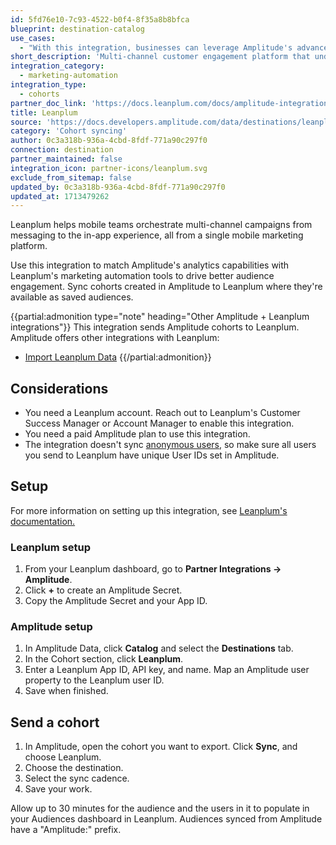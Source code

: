 ```yaml
---
id: 5fd76e10-7c93-4522-b0f4-8f35a8b8bfca
blueprint: destination-catalog
use_cases:
  - "With this integration, businesses can leverage Amplitude's advanced analytics to identify and segment user groups based on behavior and attributes. These cohorts are seamlessly integrated into Leanplum's platform, enabling targeted messaging, personalized content delivery, and tailored user experiences. By combining Amplitude's analytics capabilities with Leanplum's marketing automation tools, businesses can drive better audience engagement and foster long-term relationships with customers."
short_description: 'Multi-channel customer engagement platform that understands and transforms customer data, behavior, and context to enable personalized campaigns that build customer loyalty and drive revenue.'
integration_category:
  - marketing-automation
integration_type:
  - cohorts
partner_doc_link: 'https://docs.leanplum.com/docs/amplitude-integration'
title: Leanplum
source: 'https://docs.developers.amplitude.com/data/destinations/leanplum'
category: 'Cohort syncing'
author: 0c3a318b-936a-4cbd-8fdf-771a90c297f0
connection: destination
partner_maintained: false
integration_icon: partner-icons/leanplum.svg
exclude_from_sitemap: false
updated_by: 0c3a318b-936a-4cbd-8fdf-771a90c297f0
updated_at: 1713479262
---
```

Leanplum helps mobile teams orchestrate multi-channel campaigns from messaging to the in-app experience, all from a single mobile marketing platform.

Use this integration to match Amplitude's analytics capabilities with Leanplum's marketing automation tools to drive better audience engagement. Sync cohorts created in Amplitude to Leanplum where they're available as saved audiences. 

{{partial:admonition type="note" heading="Other Amplitude + Leanplum integrations"}}
This integration sends Amplitude cohorts to Leanplum. Amplitude offers other integrations with Leanplum: 

- [Import Leanplum Data](/data/sources/leanplum)
{{/partial:admonition}}

## Considerations

- You need a Leanplum account. Reach out to Leanplum's Customer Success Manager or Account Manager to enable this integration.
- You need a paid Amplitude plan to use this integration. 
- The integration doesn't sync [anonymous users](https://amplitude.zendesk.com/hc/en-us/articles/115003135607-Tracking-Unique-Users#anonymous-users), so make sure all users you send to Leanplum have unique User IDs set in Amplitude.

## Setup

For more information on setting up this integration, see [Leanplum's documentation.](https://docs.leanplum.com/docs/amplitude-integration)

### Leanplum setup 

1. From your Leanplum dashboard, go to **Partner Integrations → Amplitude**.
2. Click **+** to create an Amplitude Secret.
3. Copy the Amplitude Secret and your App ID.

### Amplitude setup

1. In Amplitude Data, click **Catalog** and select the **Destinations** tab.
2. In the Cohort section, click **Leanplum**.
3. Enter a Leanplum App ID, API key, and name. Map an Amplitude user property to the Leanplum user ID. 
4. Save when finished.

## Send a cohort

1. In Amplitude, open the cohort you want to export. Click **Sync**, and choose Leanplum.
2. Choose the destination.
3. Select the sync cadence.
4. Save your work.
   
Allow up to 30 minutes for the audience and the users in it to populate in your Audiences dashboard in Leanplum. Audiences synced from Amplitude have a "Amplitude:" prefix.